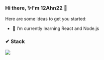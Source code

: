 ### Hi there, ✨I'm 12Ahn22 👋

Here are some ideas to get you started:

- 🌱 I’m currently learning React and Node.js

### ✔ Stack
<a href="#"><img src="https://img.shields.io/badge/#F7DF1E?style=flat-square&logo=Javascript&logoColor=white"/></a>
